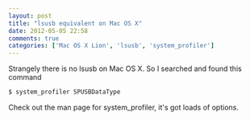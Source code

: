 ```yaml
---
layout: post
title: "lsusb equivalent on Mac OS X"
date: 2012-05-05 22:58
comments: true
categories: ['Mac OS X Lion', 'lsusb', 'system_profiler']
---
```


Strangely there is no lsusb on Mac OS X. So I searched and found this command

```bash system_profiler
$ system_profiler SPUSBDataType
```

Check out the man page for system_profiler, it's got loads of options.